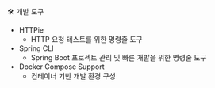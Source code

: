 🛠️ 개발 도구
- HTTPie
  - HTTP 요청 테스트를 위한 명령줄 도구
- Spring CLI
  - Spring Boot 프로젝트 관리 및 빠른 개발을 위한 명령줄 도구
- Docker Compose Support
  - 컨테이너 기반 개발 환경 구성
  